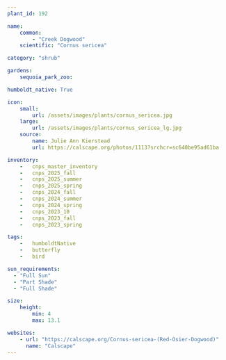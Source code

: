 ```yaml
---
plant_id: 192 

name: 
    common:  
        - "Creek Dogwood" 
    scientific: "Cornus sericea" 

category: "shrub"

gardens: 
    sequoia_park_zoo:

humboldt_native: True

icon: 
    small: 
        url: /assets/images/plants/cornus_sericea.jpg 
    large: 
        url: /assets/images/plants/cornus_sericea_lg.jpg 
    source: 
        name: Julie Ann Kierstead 
        url: https://calscape.org/photos/1113?srchcr=sc640be95ad61ba 

inventory: 
    -   cnps_master_inventory
    -   cnps_2025_fall
    -   cnps_2025_summer
    -   cnps_2025_spring
    -   cnps_2024_fall
    -   cnps_2024_summer
    -   cnps_2024_spring
    -   cnps_2023_10
    -   cnps_2023_fall
    -   cnps_2023_spring

tags:  
    -   humboldtNative
    -   butterfly
    -   bird

sun_requirements:
  - "Full Sun"
  - "Part Shade"
  - "Full Shade"

size:
    height: 
        min: 4
        max: 13.1

websites:
    - url: "https://calscape.org/Cornus-sericea-(Red-Osier-Dogwood)" 
      name: "Calscape"
---
```

